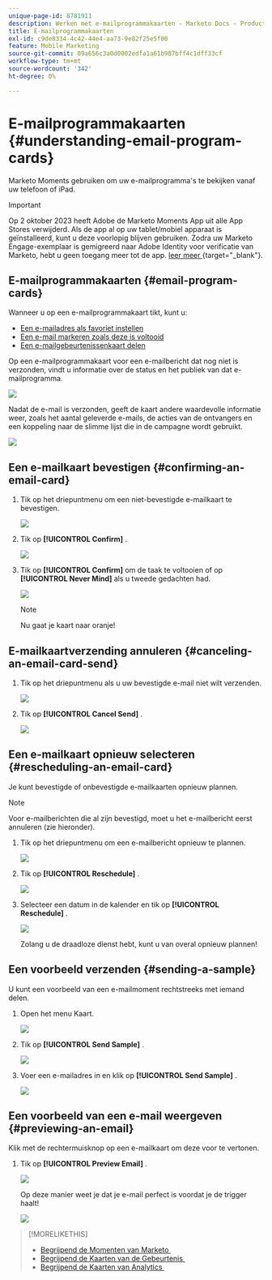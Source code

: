 ```yaml
---
unique-page-id: 8781911
description: Werken met e-mailprogrammakaarten - Marketo Docs - Productdocumentatie
title: E-mailprogrammakaarten
exl-id: c9de8334-4c42-44e4-aa73-9e82f25e5f00
feature: Mobile Marketing
source-git-commit: 09a656c3a0d0002edfa1a61b987bff4c1dff33cf
workflow-type: tm+mt
source-wordcount: '342'
ht-degree: 0%

---
```


# E-mailprogrammakaarten {#understanding-email-program-cards}

Marketo Moments gebruiken om uw e-mailprogramma&#39;s te bekijken vanaf uw telefoon of iPad.

>[!IMPORTANT]
>
>Op 2 oktober 2023 heeft Adobe de Marketo Moments App uit alle App Stores verwijderd. Als de app al op uw tablet/mobiel apparaat is geïnstalleerd, kunt u deze voorlopig blijven gebruiken. Zodra uw Marketo Engage-exemplaar is gemigreerd naar Adobe Identity voor verificatie van Marketo, hebt u geen toegang meer tot de app. [&#x200B; leer meer &#x200B;](https://nation.marketo.com/t5/product-discussions/marketo-events-app-and-marketo-moments-app-end-of-life/m-p/340712/highlight/true#M193869){target="_blank"}.

## E-mailprogrammakaarten {#email-program-cards}

Wanneer u op een e-mailprogrammakaart tikt, kunt u:

* [Een e-mailadres als favoriet instellen](/help/marketo/product-docs/core-marketo-concepts/mobile-apps/marketo-moments/working-with-moments/creating-a-favorite.md)
* [Een e-mail markeren zoals deze is voltooid](/help/marketo/product-docs/core-marketo-concepts/mobile-apps/marketo-moments/working-with-moments/marking-it-done.md)
* [Een e-mailgebeurtenissenkaart delen](/help/marketo/product-docs/core-marketo-concepts/mobile-apps/marketo-moments/working-with-moments/sharing-a-moment.md)

Op een e-mailprogrammakaart voor een e-mailbericht dat nog niet is verzonden, vindt u informatie over de status en het publiek van dat e-mailprogramma.

![](assets/image2015-7-2-9-3a33-3a47.png)

Nadat de e-mail is verzonden, geeft de kaart andere waardevolle informatie weer, zoals het aantal geleverde e-mails, de acties van de ontvangers en een koppeling naar de slimme lijst die in de campagne wordt gebruikt.

![](assets/image2015-9-25-10-3a5-3a29.png)

## Een e-mailkaart bevestigen {#confirming-an-email-card}

1. Tik op het driepuntmenu om een niet-bevestigde e-mailkaart te bevestigen.

   ![](assets/image2015-7-16-17-3a6-3a16.png)

1. Tik op **[!UICONTROL Confirm]** .

   ![](assets/image2015-7-16-17-3a8-3a34.png)

1. Tik op **[!UICONTROL Confirm]** om de taak te voltooien of op **[!UICONTROL Never Mind]** als u tweede gedachten had.

   ![](assets/image2015-7-16-17-3a12-3a18.png)

   >[!NOTE]
   >
   >Nu gaat je kaart naar oranje!

## E-mailkaartverzending annuleren {#canceling-an-email-card-send}

1. Tik op het driepuntmenu als u uw bevestigde e-mail niet wilt verzenden.

   ![](assets/image2015-7-17-9-3a50-3a49.png)

1. Tik op **[!UICONTROL Cancel Send]** .

   ![](assets/image2015-7-17-9-3a52-3a54.png)

## Een e-mailkaart opnieuw selecteren {#rescheduling-an-email-card}

Je kunt bevestigde of onbevestigde e-mailkaarten opnieuw plannen.

>[!NOTE]
>
>Voor e-mailberichten die al zijn bevestigd, moet u het e-mailbericht eerst annuleren (zie hieronder).

1. Tik op het driepuntmenu om een e-mailbericht opnieuw te plannen.

   ![](assets/image2015-7-17-9-3a58-3a44.png)

1. Tik op **[!UICONTROL Reschedule]** .

   ![](assets/image2015-7-17-10-3a0-3a32.png)

1. Selecteer een datum in de kalender en tik op **[!UICONTROL Reschedule]** .

   ![](assets/image2015-7-17-10-3a5-3a55.png)

   Zolang u de draadloze dienst hebt, kunt u van overal opnieuw plannen!

## Een voorbeeld verzenden {#sending-a-sample}

U kunt een voorbeeld van een e-mailmoment rechtstreeks met iemand delen.

1. Open het menu Kaart.

   ![](assets/image2015-7-14-16-3a44-3a7.png)

1. Tik op **[!UICONTROL Send Sample]** .

   ![](assets/image2015-7-14-16-3a40-3a54.png)

1. Voer een e-mailadres in en klik op **[!UICONTROL Send Sample]** .

   ![](assets/image2015-7-14-17-3a2-3a32.png)

## Een voorbeeld van een e-mail weergeven {#previewing-an-email}

Klik met de rechtermuisknop op een e-mailkaart om deze voor te vertonen.

1. Tik op **[!UICONTROL Preview Email]** .

   ![](assets/image2015-7-14-16-3a42-3a21.png)

   Op deze manier weet je dat je e-mail perfect is voordat je de trigger haalt!

   ![](assets/image2015-6-30-11-3a15-3a22.png)

>[!MORELIKETHIS]
>
>* [&#x200B; Begrijpend de Momenten van Marketo &#x200B;](/help/marketo/product-docs/core-marketo-concepts/mobile-apps/marketo-moments/understanding-moments/understanding-marketo-moments.md)
>* [&#x200B; Begrijpend de Kaarten van de Gebeurtenis &#x200B;](/help/marketo/product-docs/core-marketo-concepts/mobile-apps/marketo-moments/understanding-moments/understanding-event-cards.md)
>* [&#x200B; Begrijpend de Kaarten van Analytics &#x200B;](/help/marketo/product-docs/core-marketo-concepts/mobile-apps/marketo-moments/understanding-moments/understanding-analytics-cards.md)
